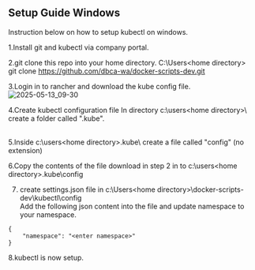 ## Setup Guide Windows

Instruction below on how to setup kubectl on windows.
<BR>

1.Install git and kubectl via company portal.
<BR>

2.git clone this repo into your home directory. C:\Users\<home directory>\
git clone https://github.com/dbca-wa/docker-scripts-dev.git
<BR>

3.Login in to rancher and download the kube config file. 
![2025-05-13_09-30](https://github.com/user-attachments/assets/ec386fd8-aa1c-4814-b3ab-a107758a0941)
<BR>

4.Create kubectl configuration file
In directory c:\users\<home directory>\ create a folder called ".kube".   
<br>

5.Inside c:\users\<home directory>\.kube\ create a file called "config"  (no extension)
<br>

6.Copy the contents of the file download in step 2 in to c:\users\<home directory>\.kube\config

7. create settings.json file in c:\Users\<home directory>\docker-scripts-dev\kubectl\config\
   Add the following json content into the file and update namespace to your namespace.
```
{
    "namespace": "<enter namespace>"
}
```   
8.kubectl is now setup.

